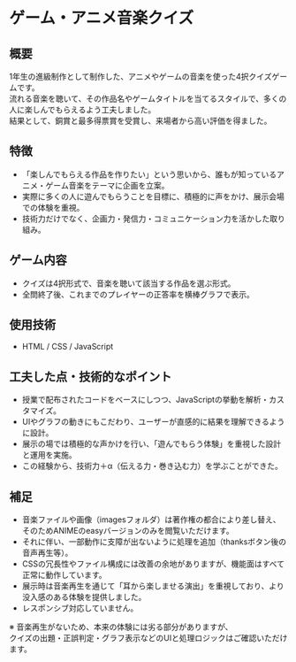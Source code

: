 # ゲーム・アニメ音楽クイズ

## 概要

1年生の進級制作として制作した、アニメやゲームの音楽を使った4択クイズゲームです。  
流れる音楽を聴いて、その作品名やゲームタイトルを当てるスタイルで、多くの人に楽しんでもらえるよう工夫しました。  
結果として、銅賞と最多得票賞を受賞し、来場者から高い評価を得ました。

## 特徴

- 「楽しんでもらえる作品を作りたい」という思いから、誰もが知っているアニメ・ゲーム音楽をテーマに企画を立案。
- 実際に多くの人に遊んでもらうことを目標に、積極的に声をかけ、展示会場での体験を重視。
- 技術力だけでなく、企画力・発信力・コミュニケーション力を活かした取り組み。

## ゲーム内容

- クイズは4択形式で、音楽を聴いて該当する作品を選ぶ形式。
- 全問終了後、これまでのプレイヤーの正答率を横棒グラフで表示。

## 使用技術

- HTML / CSS / JavaScript

## 工夫した点・技術的なポイント

- 授業で配布されたコードをベースにしつつ、JavaScriptの挙動を解析・カスタマイズ。
- UIやグラフの動きにもこだわり、ユーザーが直感的に結果を理解できるように設計。
- 展示の場では積極的な声かけを行い、「遊んでもらう体験」を重視した設計と運用を実施。
- この経験から、技術力＋α（伝える力・巻き込む力）を学ぶことができた。

## 補足

- 音楽ファイルや画像（imagesフォルダ）は著作権の都合により差し替え、そのためANIMEのeasyバージョンのみを閲覧いただけます。
- それに伴い、一部動作に支障が出ないように処理を追加（thanksボタン後の音声再生等）。
- CSSの冗長性やファイル構成には改善の余地がありますが、機能面はすべて正常に動作しています。
- 展示時は音楽再生を通じて「耳から楽しませる演出」を重視しており、より没入感のある体験を提供しました。
- レスポンシブ対応していません。


※ 音楽再生がないため、本来の体験には劣る部分がありますが、  
クイズの出題・正誤判定・グラフ表示などのUIと処理ロジックはご確認いただけます。